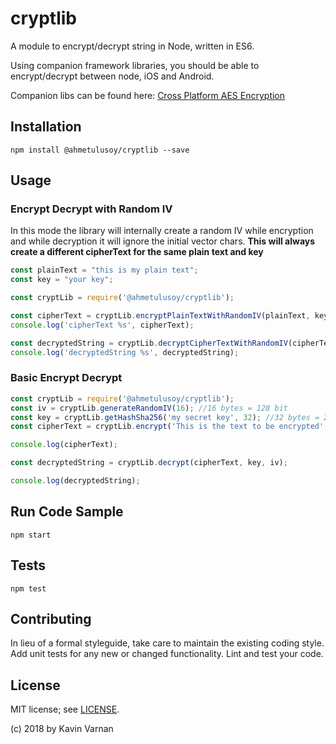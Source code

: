 # cryptlib

A module to encrypt/decrypt string in Node, written in ES6.

Using companion framework libraries, you should be able to encrypt/decrypt between node, iOS and Android.

Companion libs can be found here: [Cross Platform AES Encryption](https://github.com/skavinvarnan/Cross-Platform-AES)


## Installation

`npm install @ahmetulusoy/cryptlib --save`

## Usage

### Encrypt Decrypt with Random IV
In this mode the library will internally create a random IV while encryption and while decryption it will ignore the initial vector chars. **This will always create a different cipherText for the same plain text and key**

```javascript
const plainText = "this is my plain text";
const key = "your key";

const cryptLib = require('@ahmetulusoy/cryptlib');

const cipherText = cryptLib.encryptPlainTextWithRandomIV(plainText, key);
console.log('cipherText %s', cipherText);

const decryptedString = cryptLib.decryptCipherTextWithRandomIV(cipherText, key);
console.log('decryptedString %s', decryptedString);
```

### Basic Encrypt Decrypt

```javascript
const cryptLib = require('@ahmetulusoy/cryptlib');
const iv = cryptLib.generateRandomIV(16); //16 bytes = 128 bit
const key = cryptLib.getHashSha256('my secret key', 32); //32 bytes = 256 bits
const cipherText = cryptLib.encrypt('This is the text to be encrypted', key, iv);

console.log(cipherText);

const decryptedString = cryptLib.decrypt(cipherText, key, iv);

console.log(decryptedString);
```


## Run Code Sample

`npm start`

## Tests

`npm test`

## Contributing

In lieu of a formal styleguide, take care to maintain the existing coding style.
Add unit tests for any new or changed functionality. Lint and test your code.


## License

MIT license; see [LICENSE](./LICENSE).

(c) 2018 by Kavin Varnan

